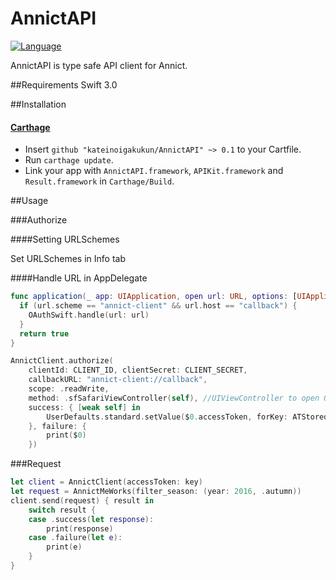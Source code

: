 # AnnictAPI

[![Language](https://img.shields.io/badge/swift-3.0-orange.svg)](http://swift.org)

AnnictAPI is type safe API client for Annict.

##Requirements
Swift 3.0

##Installation

#### [Carthage](https://github.com/Carthage/Carthage)

- Insert `github "kateinoigakukun/AnnictAPI" ~> 0.1` to your Cartfile.
- Run `carthage update`.
- Link your app with `AnnictAPI.framework`, `APIKit.framework` and `Result.framework` in `Carthage/Build`.

##Usage

###Authorize

####Setting URLSchemes

Set URLSchemes in Info tab

####Handle URL in AppDelegate
```swift
func application(_ app: UIApplication, open url: URL, options: [UIApplicationOpenURLOptionsKey : Any] = [:]) -> Bool {
  if (url.scheme == "annict-client" && url.host == "callback") {
    OAuthSwift.handle(url: url)
  }
  return true
}
```


```swift
AnnictClient.authorize(
	clientId: CLIENT_ID, clientSecret: CLIENT_SECRET,
    callbackURL: "annict-client://callback",
    scope: .readWrite,
    method: .sfSafariViewController(self), //UIViewController to open OAuth browser
    success: { [weak self] in
    	UserDefaults.standard.setValue($0.accessToken, forKey: ATStoredKey)
    }, failure: {
    	print($0)
    })
```

###Request

```swift
let client = AnnictClient(accessToken: key)
let request = AnnictMeWorks(filter_season: (year: 2016, .autumn))
client.send(request) { result in
	switch result {
    case .success(let response):
    	print(response)
    case .failure(let e):
		print(e)
	}
}
```
